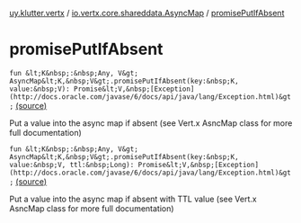 [uy.klutter.vertx](../index.md) / [io.vertx.core.shareddata.AsyncMap](index.md) / [promisePutIfAbsent](.)


# promisePutIfAbsent

`fun &lt;K&nbsp;:&nbsp;Any, V&gt; AsyncMap&lt;K,&nbsp;V&gt;.promisePutIfAbsent(key:&nbsp;K, value:&nbsp;V): Promise&lt;V,&nbsp;[Exception](http://docs.oracle.com/javase/6/docs/api/java/lang/Exception.html)&gt;` [(source)](https://github.com/kohesive/klutter/blob/master/vertx3-jdk8/src/main/kotlin/uy/klutter/vertx/VertxSharedData.kt#L145)

Put a value into the async map if absent (see Vert.x AsncMap class for more full documentation)



`fun &lt;K&nbsp;:&nbsp;Any, V&gt; AsyncMap&lt;K,&nbsp;V&gt;.promisePutIfAbsent(key:&nbsp;K, value:&nbsp;V, ttl:&nbsp;Long): Promise&lt;V,&nbsp;[Exception](http://docs.oracle.com/javase/6/docs/api/java/lang/Exception.html)&gt;` [(source)](https://github.com/kohesive/klutter/blob/master/vertx3-jdk8/src/main/kotlin/uy/klutter/vertx/VertxSharedData.kt#L159)

Put a value into the async map if absent with TTL value (see Vert.x AsncMap class for more full documentation)



